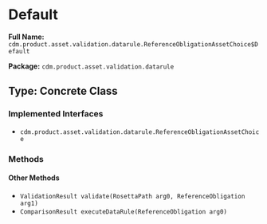 # Default

**Full Name:** `cdm.product.asset.validation.datarule.ReferenceObligationAssetChoice$Default`

**Package:** `cdm.product.asset.validation.datarule`

## Type: Concrete Class

### Implemented Interfaces

- `cdm.product.asset.validation.datarule.ReferenceObligationAssetChoice`

### Methods

#### Other Methods

- `ValidationResult validate(RosettaPath arg0, ReferenceObligation arg1)`
- `ComparisonResult executeDataRule(ReferenceObligation arg0)`


